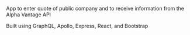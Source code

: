 App to enter quote of public company and to receive information from the Alpha Vantage API

Built using GraphQL, Apollo, Express, React, and Bootstrap
